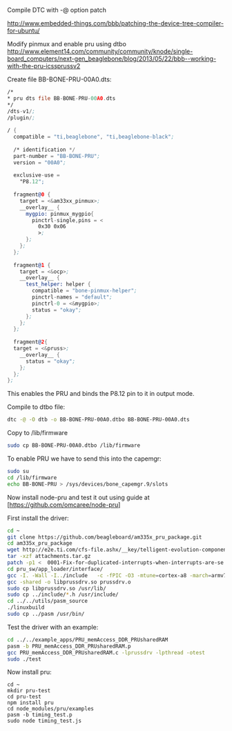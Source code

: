 Compile DTC with -@ option patch

http://www.embedded-things.com/bbb/patching-the-device-tree-compiler-for-ubuntu/

Modify pinmux and enable pru using dtbo
http://www.element14.com/community/community/knode/single-board_computers/next-gen_beaglebone/blog/2013/05/22/bbb--working-with-the-pru-icssprussv2


Create file BB-BONE-PRU-00A0.dts:

```asm
/*  
* pru dts file BB-BONE-PRU-00A0.dts  
*/  
/dts-v1/;  
/plugin/;  
  
/ {  
  compatible = "ti,beaglebone", "ti,beaglebone-black";  
  
  /* identification */  
  part-number = "BB-BONE-PRU";  
  version = "00A0";  
  
  exclusive-use =  
    "P8.12";  
  
  fragment@0 {  
    target = <&am33xx_pinmux>;  
    __overlay__ {  
      mygpio: pinmux_mygpio{  
        pinctrl-single,pins = <  
          0x30 0x06  
          >;  
      };  
    };  
  };  
  
  fragment@1 {  
    target = <&ocp>;  
    __overlay__ {  
      test_helper: helper {  
        compatible = "bone-pinmux-helper";  
        pinctrl-names = "default";  
        pinctrl-0 = <&mygpio>;  
        status = "okay";  
      };  
    };  
  };  
  
  fragment@2{  
  target = <&pruss>;  
    __overlay__ {  
      status = "okay";  
    };  
  };  
};  
```

This enables the PRU and binds the P8.12 pin to it in output mode.

Compile to dtbo file:

```bash
dtc -@ -O dtb -o BB-BONE-PRU-00A0.dtbo BB-BONE-PRU-00A0.dts
```

Copy to /lib/firmware

```bash
sudo cp BB-BONE-PRU-00A0.dtbo /lib/firmware
```

To enable PRU we have to send this into the capemgr:

```bash
sudo su
cd /lib/firmware
echo BB-BONE-PRU > /sys/devices/bone_capemgr.9/slots
```

Now install node-pru and test it out using guide at [https://github.com/omcaree/node-pru]

First install the driver:

```bash
cd ~
git clone https://github.com/beagleboard/am335x_pru_package.git
cd am335x_pru_package
wget http://e2e.ti.com/cfs-file.ashx/__key/telligent-evolution-components-attachments/00-791-00-00-00-23-97-35/attachments.tar.gz
tar -xzf attachments.tar.gz
patch -p1 <  0001-Fix-for-duplicated-interrupts-when-interrupts-are-se.patch 
cd pru_sw/app_loader/interface/
gcc -I. -Wall -I../include   -c -fPIC -O3 -mtune=cortex-a8 -march=armv7-a -shared -o prussdrv.o prussdrv.c
gcc -shared -o libprussdrv.so prussdrv.o
sudo cp libprussdrv.so /usr/lib/
sudo cp ../include/*.h /usr/include/
cd ../../utils/pasm_source
./linuxbuild
sudo cp ../pasm /usr/bin/
```

Test the driver with an example:

```bash
cd ../../example_apps/PRU_memAccess_DDR_PRUsharedRAM
pasm -b PRU_memAccess_DDR_PRUsharedRAM.p
gcc PRU_memAccess_DDR_PRUsharedRAM.c -lprussdrv -lpthread -otest
sudo ./test
```

Now install pru:

```
cd ~
mkdir pru-test
cd pru-test
npm install pru
cd node_modules/pru/examples
pasm -b timing_test.p
sudo node timing_test.js
```